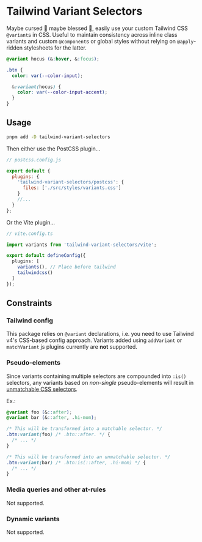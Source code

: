 # Tailwind Variant Selectors

Maybe cursed 🤮 maybe blessed 🤩, easily use your custom Tailwind CSS `@variant`s in CSS. Useful to
maintain consistency across inline class variants and custom `@component`s or global styles without
relying on `@apply`-ridden stylesheets for the latter.

```css
@variant hocus (&:hover, &:focus);

.btn {
  color: var(--color-input);

  &:variant(hocus) {
    color: var(--color-input-accent);
  }
}
```

## Usage

```bash
pnpm add -D tailwind-variant-selectors
```

Then either use the PostCSS plugin...

```js
// postcss.config.js

export default {
  plugins: {
    'tailwind-variant-selectors/postcss': {
      files: ['./src/styles/variants.css']
    }
    //...
  }
};
```

Or the Vite plugin...

```ts
// vite.config.ts

import variants from 'tailwind-variant-selectors/vite';

export default defineConfig({
  plugins: [
    variants(), // Place before tailwind
    tailwindcss()
  ]
});
```

## Constraints

### Tailwind config

This package relies on `@variant` declarations, i.e. you need to use Tailwind v4's CSS-based config
approach. Variants added using `addVariant` or `matchVariant` js plugins currently are **not**
supported.

### Pseudo-elements

Since variants containing multiple selectors are compounded into `:is()` selectors, any variants
based on _non-single_ pseudo-elements will result in
[unmatchable CSS selectors](https://developer.mozilla.org/en-US/docs/Web/CSS/:is#is_does_not_select_pseudo-elements).

Ex.:

```css
@variant foo (&::after);
@variant bar (&::after, .hi-mom);

/* This will be transformed into a matchable selector. */
.btn:variant(foo) /* .btn::after. */ {
  /* ... */
}

/* This will be transformed into an unmatchable selector. */
.btn:variant(bar) /* .btn:is(::after, .hi-mom) */ {
  /* ... */
}
```

### Media queries and other at-rules

Not supported.

### Dynamic variants

Not supported.
